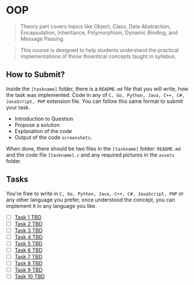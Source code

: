 # OOP

> Theory part covers topics like Object, Class, Data
> Abstraction, Encapsulation, Inheritance,
> Polymorphism, Dynamic Binding, and Message
> Passing.

> This course is designed to help students understand the practical implementations of those thoeritical concepts taught in syllabus.

## How to Submit?

Inside the `[taskname]` folder, there is a `README.md` file that you will write, how the task was implemented. Code in any of `C, Go, Python, Java, C++, C#, JavaScript, PHP` extension file. You can follow this same format to submit your task.

-   Introduction to Question
-   Propose a solution
-   Explanation of the code
-   Output of the code `screenshots`.

When done, there should be two files in the `[taskname]` folder: `README.md` and the code file `[taskname].c` and any required pictures in the `assets` folder.

## Tasks

You're free to write in `C, Go, Python, Java, C++, C#, JavaScript, PHP` or any other language you prefer, once understood the concept, you can implement it in any language you like.

-   [ ] [Task 1 TBD]()
-   [ ] [Task 2 TBD]()
-   [ ] [Task 3 TBD]()
-   [ ] [Task 4 TBD]()
-   [ ] [Task 5 TBD]()
-   [ ] [Task 6 TBD]()
-   [ ] [Task 7 TBD]()
-   [ ] [Task 8 TBD]()
-   [ ] [Task 9 TBD]()
-   [ ] [Task 10 TBD]()
